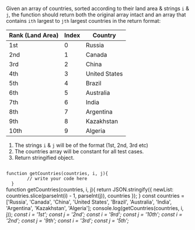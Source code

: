 Given an array of countries, sorted according to their land area & strings `i` & `j`, the function should return both the original array intact and an array that contains `ith` largest to `jth` largest countries in the return format:

| Rank (Land Area) | Index | Country       |
|------------------|-------|---------------|
| 1st              | 0     | Russia        |
| 2nd              | 1     | Canada        |
| 3rd              | 2     | China         |
| 4th              | 3     | United States |
| 5th              | 4     | Brazil        |
| 6th              | 5     | Australia     |
| 7th              | 6     | India         |
| 8th              | 7     | Argentina     |
| 9th              | 8     | Kazakhstan    |
| 10th             | 9     | Algeria       |

1. The strings `i` & `j` will be of the format (1st, 2nd, 3rd etc)
2. The countries array will be constant for all test cases.
3. Return stringified object.

<Editor lang="javascript" type="exercise" testMode="multipleInput">
<code>
function getCountries(countries, i, j){
        // write your code here
  }
</code>

<solution>
function getCountries(countries, i, j){
    return JSON.stringify({
      newList: countries.slice(parseInt(i) - 1, parseInt(j)),
      countries
    });
  }
</solution>

<testcases>
<caller>
const countries = ['Russia', 'Canada', 'China', 'United States', 'Brazil', 'Australia', 'India', 'Argentina', 'Kazakhstan', 'Algeria'];
    console.log(getCountries(countries, i, j));
</caller>
<testcase>
<i>
const i = '1st';
const j = '2nd';
</i>
</testcase>
<testcase>
<i>
const i = '9rd';
const j = '10th';
</i>
</testcase>
<testcase>
<i>
const i = '2nd';
const j = '9th';
</i>
</testcase>
<testcase>
<i>
const i = '3rd';
const j = '5th';
</i>
</testcase>
</testcases>
</Editor>